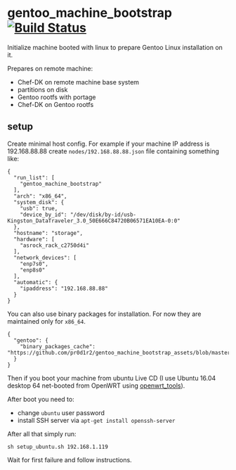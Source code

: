 # gentoo_machine_bootstrap [![Build Status](https://travis-ci.org/pr0d1r2/gentoo_machine_bootstrap.svg?branch=master)](https://travis-ci.org/pr0d1r2/gentoo_machine_bootstrap)

Initialize machine booted with linux to prepare Gentoo Linux
installation on it.

Prepares on remote machine:

- Chef-DK on remote machine base system
- partitions on disk
- Gentoo rootfs with portage
- Chef-DK on Gentoo rootfs

## setup

Create minimal host config. For example if your machine IP address is
192.168.88.88 create `nodes/192.168.88.88.json` file containing
something like:

```
{
  "run_list": [
    "gentoo_machine_bootstrap"
  ],
  "arch": "x86_64",
  "system_disk": {
    "usb": true,
    "device_by_id": "/dev/disk/by-id/usb-Kingston_DataTraveler_3.0_50E666C84720B06571EA10EA-0:0"
  },
  "hostname": "storage",
  "hardware": [
    "asrock_rack_c2750d4i"
  ],
  "network_devices": [
    "enp7s0",
    "enp8s0"
  ],
  "automatic": {
    "ipaddress": "192.168.88.88"
  }
}
```

You can also use binary packages for installation. For now they are
maintained only for `x86_64`.

```
{
  "gentoo": {
    "binary_packages_cache": "https://github.com/pr0d1r2/gentoo_machine_bootstrap_assets/blob/master/packages"
  }
}
```

Then if you boot your machine from ubuntu Live CD (I use Ubuntu 16.04
desktop 64 net-booted from OpenWRT using [openwrt_tools](https://github.com/pr0d1r2/openwrt_tools/blob/master/setup_pxe_boot_ubuntu_16_04_desktop_64.sh)).

After boot you need to:
- change `ubuntu` user password
- install SSH server via `apt-get install openssh-server`

After all that simply run:

```
sh setup_ubuntu.sh 192.168.1.119
```

Wait for first failure and follow instructions.
